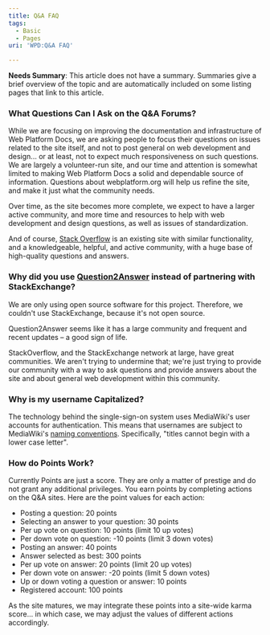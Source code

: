 ```yaml
---
title: Q&A FAQ
tags:
  - Basic
  - Pages
uri: 'WPD:Q&A FAQ'

---
```

**Needs Summary**: This article does not have a summary. Summaries give a brief overview of the topic and are automatically included on some listing pages that link to this article.

### What Questions Can I Ask on the Q&A Forums?

While we are focusing on improving the documentation and infrastructure of Web Platform Docs, we are asking people to focus their questions on issues related to the site itself, and not to post general on web development and design... or at least, not to expect much responsiveness on such questions. We are largely a volunteer-run site, and our time and attention is somewhat limited to making Web Platform Docs a solid and dependable source of information. Questions about webplatform.org will help us refine the site, and make it just what the community needs.

Over time, as the site becomes more complete, we expect to have a larger active community, and more time and resources to help with web development and design questions, as well as issues of standardization.

And of course, [Stack Overflow](http://stackoverflow.com/) is an existing site with similar functionality, and a knowledgeable, helpful, and active community, with a huge base of high-quality questions and answers.

### Why did you use [Question2Answer](http://www.question2answer.org/) instead of partnering with StackExchange?

We are only using open source software for this project. Therefore, we couldn't use StackExchange, because it's not open source.

Question2Answer seems like it has a large community and frequent and recent updates – a good sign of life.

StackOverflow, and the StackExchange network at large, have great communities. We aren't trying to undermine that; we're just trying to provide our community with a way to ask questions and provide answers about the site and about general web development within this community.

### Why is my username Capitalized?

The technology behind the single-sign-on system uses MediaWiki's user accounts for authentication. This means that usernames are subject to MediaWiki's [naming conventions](http://en.wikipedia.org/wiki/Wikipedia:Naming_conventions_(technical_restrictions)). Specifically, "titles cannot begin with a lower case letter".

### How do Points Work?

Currently Points are just a score. They are only a matter of prestige and do not grant any additional privileges. You earn points by completing actions on the Q&A sites. Here are the point values for each action:

-   Posting a question: 20 points
-   Selecting an answer to your question: 30 points
-   Per up vote on question: 10 points (limit 10 up votes)
-   Per down vote on question: -10 points (limit 3 down votes)
-   Posting an answer: 40 points
-   Answer selected as best: 300 points
-   Per up vote on answer: 20 points (limit 20 up votes)
-   Per down vote on answer: -20 points (limit 5 down votes)
-   Up or down voting a question or answer: 10 points
-   Registered account: 100 points

As the site matures, we may integrate these points into a site-wide karma score... in which case, we may adjust the values of different actions accordingly.

